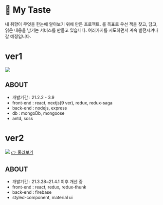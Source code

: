 # &#127752; My Taste

내 취향이 무엇을 한눈에 알아보기 위해 만든 프로젝트.
를 목표로 우선 책을 찾고, 담고, 읽은 내용을 남기는 서비스를 만들고 있습니다. 여러가지를 시도하면서 계속 발전시켜나갈 예정입니다.

# ver1

![](https://images.velog.io/images/ouo_yoonk/post/aa1f3f1a-5e7d-41ed-8834-5535f7f3980c/ver1main.gif)

## ABOUT

- 개발기간 : 21.2.2 - 3.9
- front-end : react, nextjs(9 ver), redux, redux-saga
- back-end : nodejs, express
- db : mongoDb, mongoose
- antd, scss

# ver2

![](https://images.velog.io/images/ouo_yoonk/post/3af11249-5e2b-41f5-bfaa-dfe84a692225/main.gif)
[👉 둘러보기](https://my-taste-e6d3f.firebaseapp.com/)

## ABOUT

- 개발기간 : 21.3.28~21.4.1 이후 개선 중
- front-end : react, redux, redux-thunk
- back-end : firebase
- styled-component, material ui

